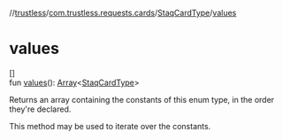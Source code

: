 //[trustless](../../../index.md)/[com.trustless.requests.cards](../index.md)/[StaqCardType](index.md)/[values](values.md)

# values

[]\
fun [values](values.md)(): [Array](https://kotlinlang.org/api/latest/jvm/stdlib/kotlin/-array/index.html)&lt;[StaqCardType](index.md)&gt;

Returns an array containing the constants of this enum type, in the order they're declared.

This method may be used to iterate over the constants.
